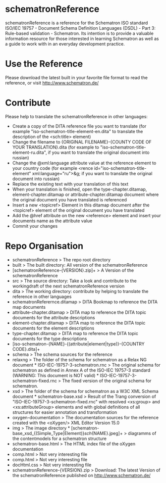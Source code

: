 schematronReference
===================
schematronReference is a reference for the Schematron ISO standard ISO/IEC 19757 - Document Schema Definition Languages (DSDL) - Part 3: Rule-based validation - Schematron.
Its intention is to provide a valuable information resource for those interested in learning Schematron as well as a guide to work with in an everyday development practice.

Use the Reference
===================
Please download the latest built in your favorite file format to read the reference, or visit http://www.schematron.de/

Contribute
===================
Please help to translate the schematronReference in other languages:
* Create a copy of the DITA reference file you want to translate (for example "iso-schematron-title-element-en.dita" to translate the description of the &lt;sch:title&gt; element)
* Change the filename to {ORIGINAL FILENAME}-{COUNTY CODE OF YOUR TRANSLATION}.dita (for example to "iso-schematron-title-element-ru.dita", if you want to translate the original document into russian)
* Change the @xml:language attribute value at the reference element to your country code (for example &lt;rence id="iso-schematron-title-element" xml:language="ru">&g; if you want to translate the original document into russian)
* Replace the existing text with your translation of this text
* When your translation is finished, open the type-chapter.ditamap, element-chapter.ditamap or attribute-chapter.ditamap document where the original document you have translated is referenced
* Insert a new &lt;topicref&gt; Element in this ditamap document after the &lt;topicref&gt; element of the original document you have translated
* Add the @href attribute on the new &lt;reference&gt; element and insert your documents name as the attribute value
* Commit your changes

Repo Organisation
===================
* schematronReference > The repo root directory 
 * built > The built directory: All version of the schematronReference
  * [schematronReference-{VERSION}.zip]+ > A Version of the schematronReference
 * src > The source directory: Take a look and contribute to the workingdraft of the next schematronReference version
  * dita > The working directory: contribute by helping to translate the reference in other languages
   * schematronReferernce.ditamap > DITA Bookmap to reference the DITA map documents
   * attribute-chapter.ditamap > DITA map to reference the DITA topic documents for the attribute descriptions
   * element-chapter.ditamap > DITA map to reference the DITA topic documents for the element descriptions
   * type-chapter.ditamap > DITA map to reference the DITA topic documents for the type descriptions
   * [iso-schematron-{NAME}-{(attribute|element|type)}-{COUNTRY CODE}.dita]+
  * schema > The schema sources for the reference
   * relaxng > The folder of the schema for schematron as a Relax NG document
    * ISO-IEC-19757-3-schematron.rnc > The original schema for schematron as defined in Annex A of the ISO-IEC 19757-3 standard (WARNING: This document is NOT valid)
    * ISO-IEC-19757-3-schematron-fixed.rnc > The fixed version of the original schema for schematron.
   * xsd > The folder of the schema for schematron as a W3C XML Schema document
    * schematron-base.xsd > Result of the Trang conversion of "ISO-IEC-19757-3-schematron-fixed.rnc" with resolved &lt;xs:group&gt; and &lt;xs:attributeGroup&gt; elements and with global definitions of all structures for easier annotation and transformation
  * oxygen-documentation > The documentation sources for the reference created with the &lt;oXygen/&gt; XML Editor Version 15.0 
   * img > The image directory 
    * [schematron-base_xsd_{(Simple_Type|Element)}_sch_{NAME}.jpeg]+ > diagramms of the contentmodels for a schematron structure
   * schematron-base.html > The HTML index file of the oXygen documentation
   * comp.html > Not very interesting file
   * comp.html > Not very interesting file
   * docHtml.css > Not very interesting file
 * schematronReference-{VERSION}.zip > Download: The latest Version of the schematronReference published on http://www.schematron.de/
